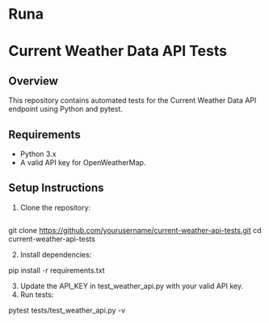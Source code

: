 # Runa

# Current Weather Data API Tests

## Overview
This repository contains automated tests for the Current Weather Data API endpoint using Python and pytest.

## Requirements
- Python 3.x
- A valid API key for OpenWeatherMap.

## Setup Instructions

1. Clone the repository:
   ```bash

git clone https://github.com/yourusername/current-weather-api-tests.git
cd current-weather-api-tests

2.	Install dependencies:

pip install -r requirements.txt

3.	Update the API_KEY in test_weather_api.py with your valid API key.
4.	Run tests:

pytest tests/test_weather_api.py -v
